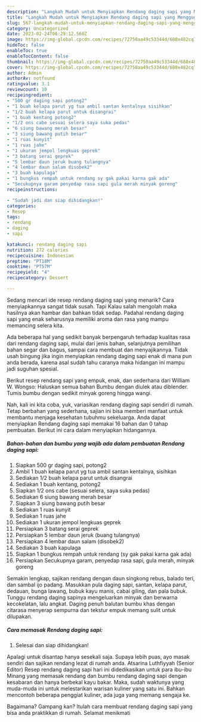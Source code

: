 ```yaml
---
description: "Langkah Mudah untuk Menyiapkan Rendang daging sapi yang Menggugah Selera "
title: "Langkah Mudah untuk Menyiapkan Rendang daging sapi yang Menggugah Selera "
slug: 567-langkah-mudah-untuk-menyiapkan-rendang-daging-sapi-yang-menggugah-selera
category: Uncategorized
date: 2023-02-24T06:29:12.560Z
image: https://img-global.cpcdn.com/recipes/72750aa49c53344d/680x482cq70/rendang-daging-sapi-foto-resep-utama.jpg
hideToc: false
enableToc: true
enableTocContent: false
thumbnail: https://img-global.cpcdn.com/recipes/72750aa49c53344d/680x482cq70/rendang-daging-sapi-foto-resep-utama.jpg
cover: https://img-global.cpcdn.com/recipes/72750aa49c53344d/680x482cq70/rendang-daging-sapi-foto-resep-utama.jpg
author: Admin
authorAv: notfound
ratingvalue: 3.1
reviewcount: 10
recipeingredient:
- "500 gr daging sapi potong2"
- "1 buah kelapa parut yg tua ambil santan kentalnya sisihkan"
- "1/2 buah kelapa parut untuk disangrai"
- "1 buah kentang potong2"
- "1/2 ons cabe sesuai selera saya suka pedas"
- "6 siung bawang merah besar"
- "3 siung bawang putih besar"
- "1 ruas kunyit"
- "1 ruas jahe"
- "1 ukuran jempol lengkuas geprek"
- "3 batang serai geprek"
- "5 lembar daun jeruk buang tulangnya"
- "4 lembar daun salam disobek2"
- "3 buah kapulaga"
- "1 bungkus rempah untuk rendang sy gak pakai karna gak ada"
- "Secukupnya garam penyedap rasa sapi gula merah minyak goreng"
recipeinstructions:

- "Sudah jadi dan siap dihidangkan!"
categories:
- Resep
tags:
- rendang
- daging
- sapi

katakunci: rendang daging sapi 
nutrition: 272 calories
recipecuisine: Indonesian
preptime: "PT18M"
cooktime: "PT57M"
recipeyield: "4"
recipecategory: Dessert

---
```



Sedang mencari ide resep rendang daging sapi yang menarik? Cara menyiapkannya sangat tidak susah. Tapi Kalau salah mengolah maka hasilnya akan hambar dan bahkan tidak sedap. Padahal rendang daging sapi yang enak seharusnya memiliki aroma dan rasa yang mampu memancing selera kita.


Ada beberapa hal yang sedikit banyak berpengaruh terhadap kualitas rasa dari rendang daging sapi, mulai dari jenis bahan, selanjutnya pemilihan bahan segar dan bagus, sampai cara membuat dan menyajikannya. Tidak usah bingung jika ingin menyiapkan rendang daging sapi enak di mana pun anda berada, karena asal sudah tahu caranya maka hidangan ini mampu jadi suguhan spesial.

Berikut resep rendang sapi yang empuk, enak, dan sederhana dari William W. Wongso: Haluskan semua bahan Bumbu dengan diulek atau diblender. Tumis bumbu dengan sedikit minyak goreng hingga wangi.


Nah, kali ini kita coba, yuk, variasikan rendang daging sapi sendiri di rumah. Tetap berbahan yang sederhana, sajian ini bisa memberi manfaat untuk membantu menjaga kesehatan tubuhmu sekeluarga. Anda dapat menyiapkan Rendang daging sapi memakai 16 bahan dan 0 tahap pembuatan. Berikut ini cara dalam menyiapkan hidangannya.

<!--inarticleads1-->

##### Bahan-bahan dan bumbu yang wajib ada dalam pembuatan Rendang daging sapi:

1. Siapkan 500 gr daging sapi, potong2
1. Ambil 1 buah kelapa parut yg tua ambil santan kentalnya, sisihkan
1. Sediakan 1/2 buah kelapa parut untuk disangrai
1. Sediakan 1 buah kentang, potong2
1. Siapkan 1/2 ons cabe (sesuai selera, saya suka pedas)
1. Sediakan 6 siung bawang merah besar
1. Siapkan 3 siung bawang putih besar
1. Sediakan 1 ruas kunyit
1. Sediakan 1 ruas jahe
1. Sediakan 1 ukuran jempol lengkuas geprek
1. Persiapkan 3 batang serai geprek
1. Persiapkan 5 lembar daun jeruk (buang tulangnya)
1. Persiapkan 4 lembar daun salam (disobek2)
1. Sediakan 3 buah kapulaga
1. Siapkan 1 bungkus rempah untuk rendang (sy gak pakai karna gak ada)
1. Persiapkan Secukupnya garam, penyedap rasa sapi, gula merah, minyak goreng


Semakin lengkap, sajikan rendang dengan daun singkong rebus, balado teri, dan sambal ijo padang. Masukkan pula daging sapi, santan, kelapa parut, dedauan, bunga lawang, bubuk kayu manis, cabai giling, dan pala bubuk. Tunggu rendang daging sapinya mengeluarkan minyak dan berwarna kecokelatan, lalu angkat. Daging penuh balutan bumbu khas dengan citarasa menyerap sempurna dan tekstur empuk memang sulit untuk dilupakan. 

<!--inarticleads2-->

##### Cara memasak Rendang daging sapi:


1. Selesai dan siap dihidangkan!

Apalagi untuk disantap hanya sesekali saja. Supaya lebih puas, ayo masak sendiri dan sajikan rendang lezat di rumah anda. Atsarina Luthfiyyah (Senior Editor) Resep rendang daging sapi hari ini didedikasikan untuk para ibu-ibu Minang yang memasak rendang dan bumbu rendang daging sapi dengan kesabaran dan hanya berbekal kayu bakar. Maka, sudah waktunya yang muda-muda ini untuk melestarikan warisan kuliner yang satu ini. Bahkan mencontoh beberapa penggiat kuliner, ada juga yang memang sengaja ke. 

Bagaimana? Gampang kan? Itulah cara membuat rendang daging sapi yang bisa anda praktikkan di rumah. Selamat menikmati
